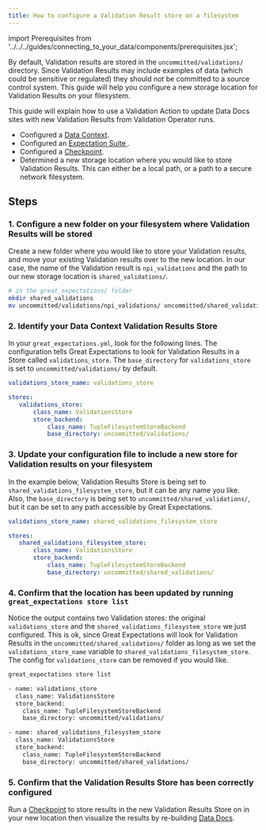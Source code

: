 ```yaml
---
title: How to configure a Validation Result store on a filesystem
---
```


import Prerequisites from '../../../guides/connecting_to_your_data/components/prerequisites.jsx';

By default, Validation results are stored in the ``uncommitted/validations/`` directory.  Since Validation Results may include examples of data (which could be sensitive or regulated) they should not be committed to a source control system.  This guide will help you configure a new storage location for Validation Results on your filesystem.

This guide will explain how to use a Validation Action to update Data Docs sites with new Validation Results from Validation Operator runs.

<Prerequisites>

- Configured a [Data Context](../../../tutorials/getting_started/initialize_a_data_context.md).
- Configured an [Expectation Suite ](../../../tutorials/getting_started/create_your_first_expectations.md).
- Configured a [Checkpoint](../../../guides/validation/checkpoints/how_to_create_a_new_checkpoint.md).
- Determined a new storage location where you would like to store Validation Results. This can either be a local path, or a path to a secure network filesystem.

</Prerequisites>

## Steps

### 1. Configure a new folder on your filesystem where Validation Results will be stored

Create a new folder where you would like to store your Validation results, and move your existing Validation results over to the new location. In our case, the name of the Validation result is ``npi_validations`` and the path to our new storage location is ``shared_validations/``.

```bash
# in the great_expectations/ folder
mkdir shared_validations
mv uncommitted/validations/npi_validations/ uncommitted/shared_validations/
```

### 2. Identify your Data Context Validation Results Store

In your ``great_expectations.yml``, look for the following lines.  The configuration tells Great Expectations to look for Validation Results in a Store called ``validations_store``. The ``base_directory`` for ``validations_store`` is set to ``uncommitted/validations/`` by default.

```yaml
validations_store_name: validations_store

stores:
   validations_store:
       class_name: ValidationsStore
       store_backend:
           class_name: TupleFilesystemStoreBackend
           base_directory: uncommitted/validations/
```

### 3. Update your configuration file to include a new store for Validation results on your filesystem

In the example below, Validation Results Store is being set to ``shared_validations_filesystem_store``, but it can be any name you like.  Also, the ``base_directory`` is being set to ``uncommitted/shared_validations/``, but it can be set to any path accessible by Great Expectations.

```yaml
validations_store_name: shared_validations_filesystem_store

stores:
   shared_validations_filesystem_store:
       class_name: ValidationsStore
       store_backend:
           class_name: TupleFilesystemStoreBackend
           base_directory: uncommitted/shared_validations/
```

### 4. Confirm that the location has been updated by running ``great_expectations store list``

Notice the output contains two Validation stores: the original ``validations_store`` and the ``shared_validations_filesystem_store`` we just configured.  This is ok, since Great Expectations will look for Validation Results in the ``uncommitted/shared_validations/`` folder as long as we set the ``validations_store_name`` variable to ``shared_validations_filesystem_store``. The config for ``validations_store`` can be removed if you would like.

```bash
great_expectations store list

- name: validations_store
  class_name: ValidationsStore
  store_backend:
    class_name: TupleFilesystemStoreBackend
    base_directory: uncommitted/validations/

- name: shared_validations_filesystem_store
  class_name: ValidationsStore
  store_backend:
    class_name: TupleFilesystemStoreBackend
    base_directory: uncommitted/shared_validations/
```


### 5. Confirm that the Validation Results Store has been correctly configured

Run a [Checkpoint](../../../tutorials/getting_started/validate_your_data.md) to store results in the new Validation Results Store on in your new location then visualize the results by re-building [Data Docs](../../../tutorials/getting_started/check_out_data_docs.md).
